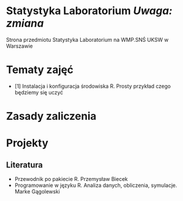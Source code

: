 ﻿# Statystyka Laboratorium ***Uwaga: zmiana***
Strona przedmiotu Statystyka Laboratorium na WMP.SNŚ UKSW w Warszawie

# Tematy zajęć

* [1] Instalacja i konfiguracja środowiska R. Prosty przykład czego będziemy się uczyć 

# Zasady zaliczenia




# Projekty


Literatura
-----------
* Przewodnik po pakiecie R. Przemysław Biecek
* Programowanie w języku R. Analiza danych, obliczenia, symulacje. Marke Gągolewski

